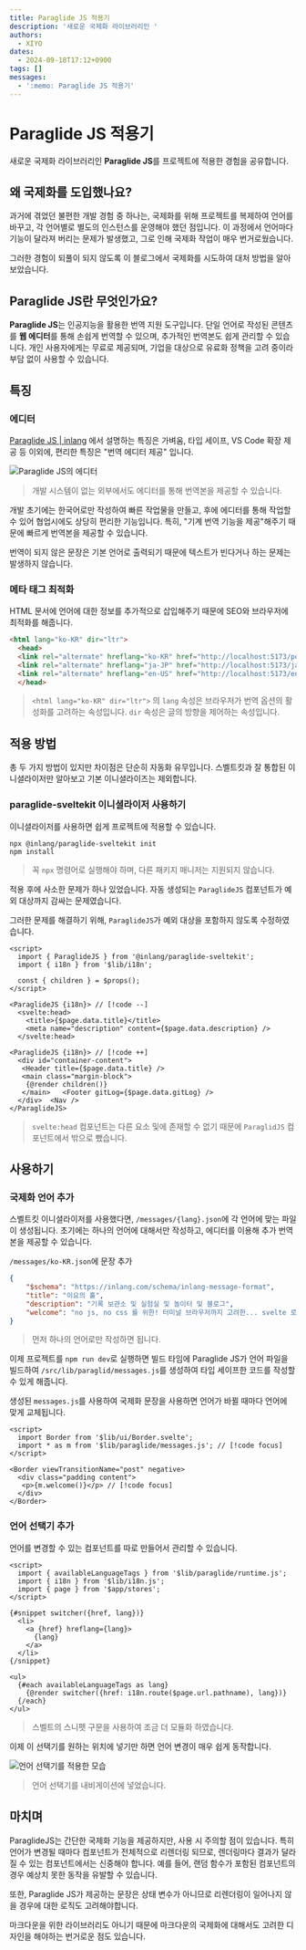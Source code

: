 ```yaml
---
title: Paraglide JS 적용기
description: '새로운 국제화 라이브러리인 '
authors:
  - XIYO
dates:
  - 2024-09-18T17:12+0900
tags: []
messages:
  - ':memo: Paraglide JS 적용기'
---
```

# Paraglide JS 적용기

새로운 국제화 라이브러리인 **Paraglide JS**를 프로젝트에 적용한 경험을 공유합니다.

## 왜 국제화를 도입했나요?

과거에 겪었던 불편한 개발 경험 중 하나는, 국제화를 위해 프로젝트를 복제하여 언어를 바꾸고, 각 언어별로 별도의 인스턴스를 운영해야 했던 점입니다. 이 과정에서 언어마다 기능이 달라져 버리는 문제가 발생했고, 그로 인해 국제화 작업이 매우 번거로웠습니다.

그러한 경험이 되풀이 되지 않도록 이 블로그에서 국제화를 시도하여 대처 방법을 알아보았습니다.

## Paraglide JS란 무엇인가요?

**Paraglide JS**는 인공지능을 활용한 번역 지원 도구입니다. 단일 언어로 작성된 콘텐츠를 **웹 에디터**를 통해 손쉽게 번역할 수 있으며, 추가적인 번역본도 쉽게 관리할 수 있습니다. 개인 사용자에게는 무료로 제공되며, 기업을 대상으로 유료화 정책을 고려 중이라 부담 없이 사용할 수 있습니다.

## 특징

### 에디터

[Paraglide JS | inlang](https://inlang.com/m/gerre34r/library-inlang-paraglideJs) 에서 설명하는 특징은 가벼움, 타입 세이프, VS Code 확장 제공 등 이외에, 편리한 특징은 "번역 에디터 제공" 입니다.

![Paraglide JS의 에디터](./assets/apply-paraglidjs-20240918153234469.png)
> 개발 시스템이 없는 외부에서도 에디터를 통해 번역본을 제공할 수 있습니다.

개발 초기에는 한국어로만 작성하여 빠른 작업물을 만들고, 후에 에디터를 통해 작업할 수 있어 협업시에도 상당히 편리한 기능입니다. 특히, "기계 번역 기능을 제공"해주기 때문에 빠르게 번역본을 제공할 수 있습니다.

번역이 되지 않은 문장은 기본 언어로 출력되기 때문에 텍스트가 빈다거나 하는 문제는 발생하지 않습니다.

### 메타 태그 최적화

HTML 문서에 언어에 대한 정보를 추가적으로 삽입해주기 때문에 SEO와 브라우저에 최적화를 해줍니다.

```html
<html lang="ko-KR" dir="ltr">
  <head>
  <link rel="alternate" hreflang="ko-KR" href="http://localhost:5173/posts">
  <link rel="alternate" hreflang="ja-JP" href="http://localhost:5173/ja-JP/posts">
  <link rel="alternate" hreflang="en-US" href="http://localhost:5173/en-US/posts">
  </head>
```

> `<html lang="ko-KR" dir="ltr">` 의 `lang` 속성은 브라우저가 번역 옵션의 활성화를 고려하는 속성입니다. `dir` 속성은 글의 방향을 제어하는 속성입니다. 


## 적용 방법

총 두 가지 방법이 있지만 차이점은 단순히 자동화 유무입니다.
스벨트킷과 잘 통합된 이니셜라이저만 알아보고 기본 이니셜라이즈는 제외합니다.

### paraglide-sveltekit 이니셜라이저 사용하기

이니셜라이저를 사용하면 쉽게 프로젝트에 적용할 수 있습니다.

```shell
npx @inlang/paraglide-sveltekit init
npm install
```

> 꼭 `npx` 명령어로 실행해야 하며, 다른 패키지 매니저는 지원되지 않습니다.

적용 후에 사소한 문제가 하나 있었습니다.
자동 생성되는 `ParaglideJS` 컴포넌트가 예외 대상까지 감싸는 문제였습니다.

그러한 문제를 해결하기 위해, `ParaglideJS`가 예외 대상을 포함하지 않도록 수정하였습니다. 

```svelte data-title="+layout.svelte"
<script>  
  import { ParaglideJS } from '@inlang/paraglide-sveltekit';  
  import { i18n } from '$lib/i18n';  
  
  const { children } = $props();  
</script>  

<ParaglideJS {i18n}> // [!code --]
  <svelte:head>  
    <title>{$page.data.title}</title>  
    <meta name="description" content={$page.data.description} />  
  </svelte:head>  

<ParaglideJS {i18n}> // [!code ++]
  <div id="container-content">  
   <Header title={$page.data.title} />  
   <main class="margin-block">  
    {@render children()}  
   </main>   <Footer gitLog={$page.data.gitLog} />  
  </div>  <Nav />
</ParaglideJS>
```

> `svelte:head` 컴포넌트는 다른 요소 및에 존재할 수 없기 때문에 `ParaglidJS` 컴포넌트에서 밖으로 뺐습니다.

## 사용하기

### 국제화 언어 추가

스벨트킷 이니셜라이저를 사용했다면, `/messages/{lang}.json`에 각 언어에 맞는 파일이 생성됩니다. 
초기에는 하나의 언어에 대해서만 작성하고, 에디터를 이용해 추가 번역본을 제공할 수 있습니다.

`/messages/ko-KR.json`에 문장 추가

```json data-title="ko-KR.json"
{
    "$schema": "https://inlang.com/schema/inlang-message-format",  
    "title": "이요의 홀",  
    "description": "기록 보관소 및 실험실 및 놀이터 및 블로그",  
    "welcome": "no js, no css 를 위한! 터미널 브라우저까지 고려한... svelte 로 직접 만든 블로그! 입니다. (JS 가 활성화 되어 있으면 반응성이 향상됩니다!)",  
}
```
> 먼저 하나의 언어로만 작성하면 됩니다.

이제 프로젝트를 `npm run dev`로 실행하면 빌드 타임에 Paraglide JS가 언어 파일을 빌드하여 `/src/lib/paraglid/messages.js`를 생성하여 타입 세이프한 코드를 작성할 수 있게 해줍니다.

생성된 `messages.js`를 사용하여 국제화 문장을 사용하면 언어가 바뀔 때마다 언어에 맞게 교체됩니다.

```svelte data-title="+page.svelte"
<script>  
  import Border from '$lib/ui/Border.svelte';  
  import * as m from '$lib/paraglide/messages.js'; // [!code focus]
</script>  
  
<Border viewTransitionName="post" negative>  
  <div class="padding content">  
   <p>{m.welcome()}</p> // [!code focus]
  </div>
</Border>
```

### 언어 선택기 추가

언어를 변경할 수 있는 컴포넌트를 따로 만들어서 관리할 수 있습니다.

```svelte data-title="LangSwitch.svelte"
<script>  
  import { availableLanguageTags } from '$lib/paraglide/runtime.js';  
  import { i18n } from '$lib/i18n.js';  
  import { page } from '$app/stores';  
</script>  
  
{#snippet switcher({href, lang})}  
  <li>
    <a {href} hreflang={lang}>  
      {lang}  
    </a>
  </li>
{/snippet}  
  
<ul>  
  {#each availableLanguageTags as lang}  
    {@render switcher({href: i18n.route($page.url.pathname), lang})}  
  {/each}
</ul>
```

> 스벨트의 스니펫 구문을 사용하여 조금 더 모듈화 하였습니다.

이제 이 선택기를 원하는 위치에 넣기만 하면 언어 변경이 매우 쉽게 동작합니다.

![언어 선택기를 적용한 모습](./assets/apply-paraglidjs-20240918161625634.png)

> 언어 선택기를 내비게이션에 넣었습니다. 

## 마치며

ParaglideJS는 간단한 국제화 기능을 제공하지만, 사용 시 주의할 점이 있습니다. 특히 언어가 변경될 때마다 컴포넌트가 전체적으로 리렌더링 되므로, 렌더링마다 결과가 달라질 수 있는 컴포넌트에서는 신중해야 합니다. 예를 들어, 랜덤 함수가 포함된 컴포넌트의 경우 예상치 못한 동작을 유발할 수 있습니다.

또한, Paraglide JS가 제공하는 문장은 상태 변수가 아니므로 리렌더링이 일어나지 않을 경우에 대한 로직도 고려해야합니다.

마크다운을 위한 라이브러리도 아니기 때문에 마크다운의 국제화에 대해서도 고려한 디자인을 해야하는 번거로운 점도 있습니다.
